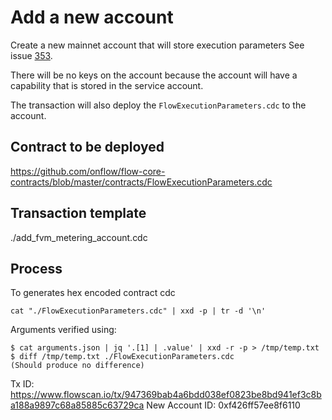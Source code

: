 # Add a new account
Create a new mainnet account that will store execution parameters
See issue [353](https://github.com/onflow/service-account/issues/353).

There will be no keys on the account because the account will have a capability
that is stored in the service account.

The transaction will also deploy the `FlowExecutionParameters.cdc` to the account.

## Contract to be deployed

https://github.com/onflow/flow-core-contracts/blob/master/contracts/FlowExecutionParameters.cdc

## Transaction template

./add_fvm_metering_account.cdc

## Process

To generates hex encoded contract cdc 

```
cat "./FlowExecutionParameters.cdc" | xxd -p | tr -d '\n'
```

Arguments verified using:
```
$ cat arguments.json | jq '.[1] | .value' | xxd -r -p > /tmp/temp.txt
$ diff /tmp/temp.txt ./FlowExecutionParameters.cdc
(Should produce no difference)
```


Tx ID: https://www.flowscan.io/tx/947369bab4a6bdd038ef0823be8bd941ef3c8ba188a9897c68a85885c63729ca
New Account ID: 0xf426ff57ee8f6110
